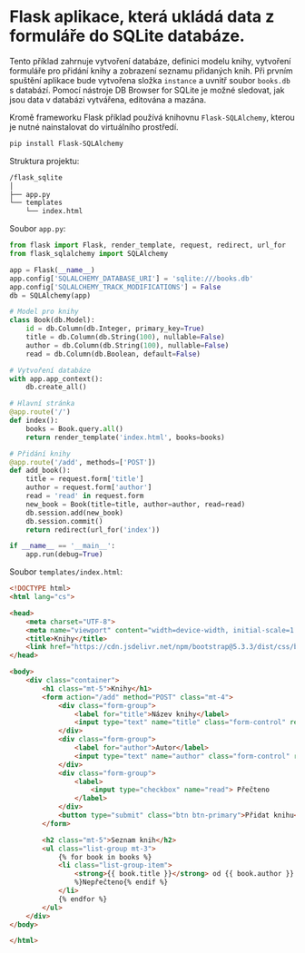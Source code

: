 # Flask aplikace, která ukládá data z formuláře do SQLite databáze.
Tento příklad zahrnuje vytvoření databáze, definici modelu knihy, vytvoření formuláře pro přidání knihy a zobrazení seznamu přidaných knih. Při prvním spuštění aplikace bude vytvořena složka `instance` a uvnitř soubor `books.db` s databází. Pomocí nástroje DB Browser for SQLite je možné sledovat, jak jsou data v databázi vytvářena, editována a mazána.

Kromě frameworku Flask příklad používá knihovnu `Flask-SQLAlchemy`, kterou je nutné nainstalovat do virtuálního prostředí.
```bash
pip install Flask-SQLAlchemy
```

Struktura projektu:
```bash
/flask_sqlite
│
├── app.py
└── templates
    └── index.html
```

Soubor `app.py`:
```python
from flask import Flask, render_template, request, redirect, url_for
from flask_sqlalchemy import SQLAlchemy

app = Flask(__name__)
app.config['SQLALCHEMY_DATABASE_URI'] = 'sqlite:///books.db'
app.config['SQLALCHEMY_TRACK_MODIFICATIONS'] = False
db = SQLAlchemy(app)

# Model pro knihy
class Book(db.Model):
    id = db.Column(db.Integer, primary_key=True)
    title = db.Column(db.String(100), nullable=False)
    author = db.Column(db.String(100), nullable=False)
    read = db.Column(db.Boolean, default=False)

# Vytvoření databáze
with app.app_context():
    db.create_all()

# Hlavní stránka
@app.route('/')
def index():
    books = Book.query.all()
    return render_template('index.html', books=books)

# Přidání knihy
@app.route('/add', methods=['POST'])
def add_book():
    title = request.form['title']
    author = request.form['author']
    read = 'read' in request.form
    new_book = Book(title=title, author=author, read=read)
    db.session.add(new_book)
    db.session.commit()
    return redirect(url_for('index'))

if __name__ == '__main__':
    app.run(debug=True)
```

Soubor `templates/index.html`:
```html
<!DOCTYPE html>
<html lang="cs">

<head>
    <meta charset="UTF-8">
    <meta name="viewport" content="width=device-width, initial-scale=1.0">
    <title>Knihy</title>
    <link href="https://cdn.jsdelivr.net/npm/bootstrap@5.3.3/dist/css/bootstrap.min.css" rel="stylesheet">
</head>

<body>
    <div class="container">
        <h1 class="mt-5">Knihy</h1>
        <form action="/add" method="POST" class="mt-4">
            <div class="form-group">
                <label for="title">Název knihy</label>
                <input type="text" name="title" class="form-control" required>
            </div>
            <div class="form-group">
                <label for="author">Autor</label>
                <input type="text" name="author" class="form-control" required>
            </div>
            <div class="form-group">
                <label>
                    <input type="checkbox" name="read"> Přečteno
                </label>
            </div>
            <button type="submit" class="btn btn-primary">Přidat knihu</button>
        </form>

        <h2 class="mt-5">Seznam knih</h2>
        <ul class="list-group mt-3">
            {% for book in books %}
            <li class="list-group-item">
                <strong>{{ book.title }}</strong> od {{ book.author }} - {% if book.read %}Přečteno{% else
                %}Nepřečteno{% endif %}
            </li>
            {% endfor %}
        </ul>
    </div>
</body>

</html>
```
